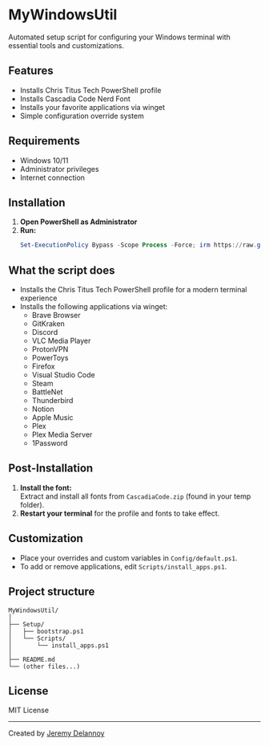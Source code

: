 # MyWindowsUtil

Automated setup script for configuring your Windows terminal with essential tools and customizations.

## Features

- Installs Chris Titus Tech PowerShell profile
- Installs Cascadia Code Nerd Font
- Installs your favorite applications via winget
- Simple configuration override system

## Requirements

- Windows 10/11
- Administrator privileges
- Internet connection

## Installation

1. **Open PowerShell as Administrator**
2. **Run:**
   ```powershell
   Set-ExecutionPolicy Bypass -Scope Process -Force; irm https://raw.githubusercontent.com/jeremydlny/MyWindowsUtil/main/Setup/bootstrap.ps1 | iex
   ```

## What the script does

- Installs the Chris Titus Tech PowerShell profile for a modern terminal experience
- Installs the following applications via winget:
  - Brave Browser
  - GitKraken
  - Discord
  - VLC Media Player
  - ProtonVPN
  - PowerToys
  - Firefox
  - Visual Studio Code
  - Steam
  - BattleNet
  - Thunderbird
  - Notion
  - Apple Music
  - Plex
  - Plex Media Server
  - 1Password

## Post-Installation

1. **Install the font:**  
   Extract and install all fonts from `CascadiaCode.zip` (found in your temp folder).
2. **Restart your terminal** for the profile and fonts to take effect.

## Customization

- Place your overrides and custom variables in `Config/default.ps1`.
- To add or remove applications, edit `Scripts/install_apps.ps1`.

## Project structure

```
MyWindowsUtil/
│
├── Setup/
│   ├── bootstrap.ps1
│   └── Scripts/
│       └── install_apps.ps1
│
├── README.md
└── (other files...)
```

## License

MIT License

---

Created by [Jeremy Delannoy](https://github.com/jeremydlny)
